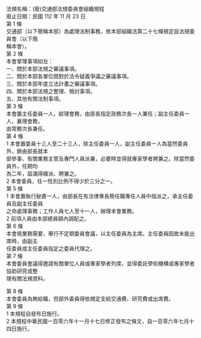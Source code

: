 法規名稱：(廢)交通部法規委員會組織規程  
廢止日期：民國 112 年 11 月 23 日  
第 1 條  
交通部（以下簡稱本部）為處理法制事務，依本部組織法第二十七條規定設法規委員會（以下簡  
稱本會）。  
第 2 條  
本會掌理事項如左：  
一、關於本部法規之審議事項。  
二、關於本部各單位間對於法令疑義爭議之審議事項。  
三、關於本部年度立法計畫之審議事項。  
四、關於本部法規之整理、檢討事項。  
五、其他有關法制事項。  
第 3 條  
本會置主任委員一人，綜理會務，由部長指定政務次長一人兼任；副主任委員一人，襄理會務，  
由常務次長兼任。  
第 4 條  
1 本會置委員十三人至二十三人，除主任委員一人，副主任委員一人為當然委員外，餘由部長就本  
部參事、有關業務主管及專門人員派兼，必要時並得就專家學者聘兼之。除當然委員外，任期均  
為二年，屆滿得續派、聘兼之。  
2 本會委員，任一性別比例不得少於三分之一。  
第 5 條  
1 本會置執行秘書一人，由部長在有法律專長簡任職專任人員中指派之，承主任委員及副主任委員  
之命處理事務；工作人員七人至十一人，辦理本會業務。  
2 前項人員由本部總員額內調配之。  
第 6 條  
本會視業務需要，舉行不定期委員會議，以主任委員為主席。主任委員因故未能出席時，由副主  
任委員或主任委員指定之委員代理之。  
第 7 條  
本會委員會議得邀請有關單位人員或專家學者列席，並得委託學術機構或專家學者協助研究或整  
理有關法規資料。  


第 8 條  
本會委員為無給職，但部外委員得依規定支給交通費、研究費或出席費。  
第 9 條  
1 本規程自發布日施行。  
2 本規程中華民國一百零六年十一月十七日修正發布之條文，自一百零六年七月十四日施行。  


